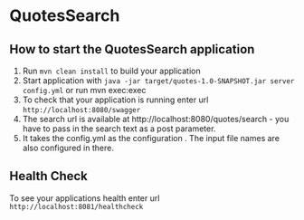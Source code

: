# QuotesSearch

How to start the QuotesSearch application
---

1. Run `mvn clean install` to build your application
1. Start application with `java -jar target/quotes-1.0-SNAPSHOT.jar server config.yml` or run mvn exec:exec
1. To check that your application is running enter url `http://localhost:8080/swagger`
1. The search url is available at http://localhost:8080/quotes/search - you have to pass in the search text as a post parameter.
1. It takes the config.yml as the configuration . The input file names are also configured in there.

Health Check
---

To see your applications health enter url `http://localhost:8081/healthcheck`
